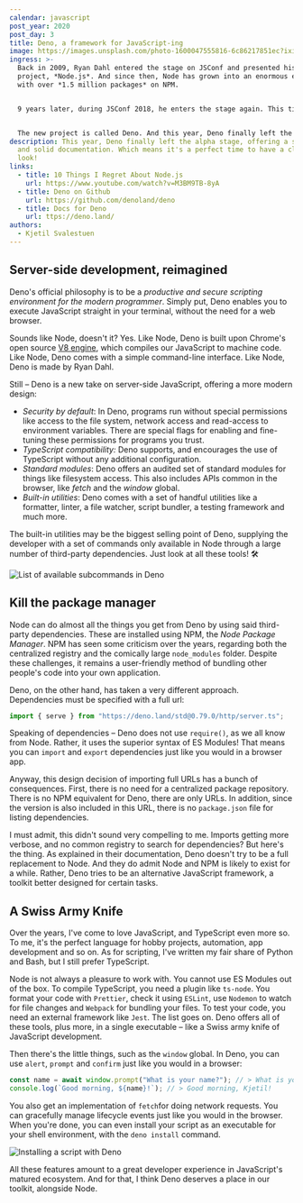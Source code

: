 ```yaml
---
calendar: javascript
post_year: 2020
post_day: 3
title: Deno, a framework for JavaScript-ing
image: https://images.unsplash.com/photo-1600047555816-6c86217851ec?ixid=MXwxMjA3fDB8MHxwaG90by1wYWdlfHx8fGVufDB8fHw%3D&ixlib=rb-1.2.1&auto=format&fit=crop&w=1731&q=80
ingress: >-
  Back in 2009, Ryan Dahl entered the stage on JSConf and presented his newest
  project, *Node.js*. And since then, Node has grown into an enormous ecosystem
  with over *1.5 million packages* on NPM.


  9 years later, during JSConf 2018, he enters the stage again. This time, he apologizes to the JavaScript community and discusses the [10 things he regrets about Node](https://www.youtube.com/watch?v=M3BM9TB-8yA). Towards the end, he reveals his new project, an alternative framework for JavaScript development.


  The new project is called Deno. And this year, Deno finally left the alpha stage, offering a stable CLI and solid documentation. Which means it's the perfect time to have a closer look!
description: This year, Deno finally left the alpha stage, offering a stable CLI
  and solid documentation. Which means it's a perfect time to have a closer
  look!
links:
  - title: 10 Things I Regret About Node.js
    url: https://www.youtube.com/watch?v=M3BM9TB-8yA
  - title: Deno on Github
    url: https://github.com/denoland/deno
  - title: Docs for Deno
    url: ttps://deno.land/
authors:
  - Kjetil Svalestuen
---
```

## Server-side development, reimagined

Deno's official philosophy is to be a *productive and secure scripting environment for the modern programmer*. Simply put, Deno enables you to execute JavaScript straight in your terminal, without the need for a web browser.

Sounds like Node, doesn't it? Yes. Like Node, Deno is built upon Chrome's open source [V8 engine](https://v8.dev/), which compiles our JavaScript to machine code. Like Node, Deno comes with a simple command-line interface. Like Node, Deno is made by Ryan Dahl.

Still – Deno is a new take on server-side JavaScript, offering a more modern design:

- *Security by default*: In Deno, programs run without special permissions like access to the file system, network access and read-access to environment variables. There are special flags for enabling and fine-tuning these permissions for programs you trust.
- *TypeScript compatibility:* Deno supports, and encourages the use of TypeScript without any additional configuration.
- *Standard modules*: Deno offers an audited set of standard modules for things like filesystem access. This also includes APIs common in the browser, like *fetch* and the *window* global.
- *Built-in utilities*: Deno comes with a set of handful utilities like a formatter, linter, a file watcher, script bundler, a testing framework and much more.

The built-in utilities may be the biggest selling point of Deno, supplying the developer with a set of commands only available in Node through a large number of third-party dependencies. Just look at all these tools! 🛠️

![List of available subcommands in Deno](https://i.imgur.com/mhOzA8y.png)

## Kill the package manager

Node can do almost all the things you get from Deno by using said third-party dependencies. These are installed using NPM, the *Node Package Manager*. NPM has seen some criticism over the years, regarding both the centralized registry and the comically large `node_modules` folder. Despite these challenges, it remains a user-friendly method of bundling other people's code into your own application.

Deno, on the other hand, has taken a very different approach. Dependencies must be specified with a full url:

```jsx
import { serve } from "https://deno.land/std@0.79.0/http/server.ts";
```

Speaking of dependencies – Deno does not use `require()`, as we all know from Node. Rather, it uses the superior syntax of ES Modules! That means you can `import` and `export` dependencies just like you would in a browser app.

Anyway, this design decision of importing full URLs has a bunch of consequences. First, there is no need for a centralized package repository. There is no NPM equivalent for Deno, there are only URLs. In addition, since the version is also included in this URL, there is no `package.json` file for listing dependencies.

I must admit, this didn't sound very compelling to me. Imports getting more verbose, and no common registry to search for dependencies? But here's the thing. As explained in their documentation, Deno doesn't try to be a full replacement to Node. And they do admit Node and NPM is likely to exist for a while. Rather, Deno tries to be an alternative JavaScript framework, a toolkit better designed for certain tasks.

## A Swiss Army Knife

Over the years, I've come to love JavaScript, and TypeScript even more so. To me, it's the perfect language for hobby projects, automation, app development and so on. As for scripting, I've written my fair share of Python and Bash, but I still prefer TypeScript.

Node is not always a pleasure to work with. You cannot use ES Modules out of the box. To compile TypeScript, you need a plugin like `ts-node`. You format your code with `Prettier`, check it using `ESLint`, use `Nodemon` to watch for file changes and `Webpack` for bundling your files. To test your code, you need an external framework like `Jest`. The list goes on. Deno offers all of these tools, plus more, in a single executable – like a Swiss army knife of JavaScript development.

Then there's the little things, such as the `window` global. In Deno, you can use `alert`, `prompt` and `confirm` just like you would in a browser:

```jsx
const name = await window.prompt("What is your name?"); // > What is your name? Kjetil
console.log(`Good morning, ${name}!`); // > Good morning, Kjetil!
```

You also get an implementation of `fetch`for doing network requests. You can gracefully manage lifecycle events just like you would in the browser. When you're done, you can even install your script as an executable for your shell environment, with the `deno install` command.

![Installing a script with Deno](https://i.imgur.com/cF9AERr.png)

All these features amount to a great developer experience in JavaScript's matured ecosystem. And for that, I think Deno deserves a place in our toolkit, alongside Node.